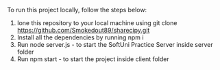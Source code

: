  To run this project locally, follow the steps below:
 
 
  1. lone this repository to your local machine using git clone https://github.com/Smokedout89/sharecipy.git
  2. Install all the dependencies by running npm i
  3. Run node server.js - to start the SoftUni Practice Server inside server folder
  4. Run npm start - to start the project inside client folder
